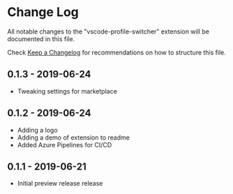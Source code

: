 # Change Log

All notable changes to the "vscode-profile-switcher" extension will be documented in this file.

Check [Keep a Changelog](http://keepachan2gelog.com/) for recommendations on how to structure this file.

## 0.1.3 - 2019-06-24

- Tweaking settings for marketplace

## 0.1.2 - 2019-06-24

- Adding a logo
- Adding a demo of extension to readme
- Added Azure Pipelines for CI/CD

## 0.1.1 - 2019-06-21

- Initial preview release release